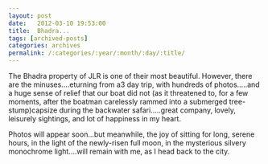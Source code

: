```yaml
---
layout: post
date:	2012-03-10 19:53:00
title:  Bhadra...
tags: [archived-posts]
categories: archives
permalink: /:categories/:year/:month/:day/:title/
---
```

The Bhadra property of JLR is one of their most beautiful. However, there are the minuses....eturning from a3 day trip, with hundreds of photos.....and a huge sense of relief that our boat did not (as it threatened to, for a few moments, after the boatman carelessly rammed into a submerged tree-stump)capsize during the backwater safari.....great company, lovely, leisurely sightings, and lot of happiness in my heart.


Photos will appear soon...but meanwhile, the joy of sitting for long, serene hours, in the light of the newly-risen full moon, in the mysterious silvery monochrome light....will remain with me, as I head back to the city.
